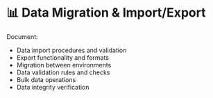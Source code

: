 # 📊 Data Migration & Import/Export

Document:
- Data import procedures and validation
- Export functionality and formats
- Migration between environments
- Data validation rules and checks
- Bulk data operations
- Data integrity verification

<!-- Replace this with your data migration and import/export documentation. --> 